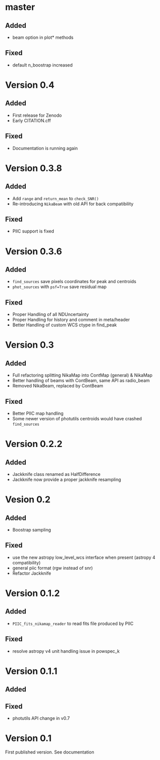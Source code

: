 master
======

Added
-----
* beam option in plot* methods

Fixed
-----
* default n_boostrap increased

Version 0.4
===========

Added
-----
* First release for Zenodo
* Early CITATION.cff

Fixed
-----
* Documentation is running again


Version 0.3.8
=============

Added
-----

* Add `range` and `return_mean` to `check_SNR()`
* Re-introducing `NikaBeam` with old API for back compatibility

Fixed
-----

* PIIC support is fixed

Version 0.3.6
=============

Added
-----
* `find_sources` save pixels coordinates for peak and centroids
* `phot_sources` with `psf=True` save residual map

Fixed
-----

* Proper Handling of all NDUncertainty
* Proper Handling for history and comment in meta/header
* Better Handling of custom WCS ctype in find_peak

Version 0.3
===========

Added
-----
* Full refactoring splitting NikaMap into ContMap (general) & NikaMap
* Better handling of beams with ContBeam, same API as radio_beam
* Removed NikaBeam, replaced by ContBeam

Fixed
-----
* Better PIIC map handling
* Some newer version of photutils centroids would have crashed `find_sources`

Version 0.2.2
=============

Added
-----
* Jackknife class renamed as HalfDifference
* Jackknife now provide a proper jackknife resampling

Vesion 0.2
==========
Added
-----
* Boostrap sampling

Fixed
-----
* use the new astropy low_level_wcs interface when present (astropy 4 compatibility)
* general piic format (rgw instead of snr)
* Refactor Jackknife

Version 0.1.2
=============

Added
-----
* `PIIC_fits_nikamap_reader` to read fits file produced by PIIC

Fixed
-----
* resolve astropy v4 unit handling issue in powspec_k

Version 0.1.1
=============

Added
-----

Fixed
-----
* photutils API change in v0.7



Version 0.1
===========

First published version. See documentation
